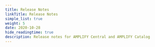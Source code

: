 ```yaml
---
title: Release Notes
linkTitle: Release Notes
simple_list: true
weight: 5
date: 2020-10-28
hide_readingtime: true
description: Release notes for AMPLIFY Central and AMPLIFY Catalog
---
```

